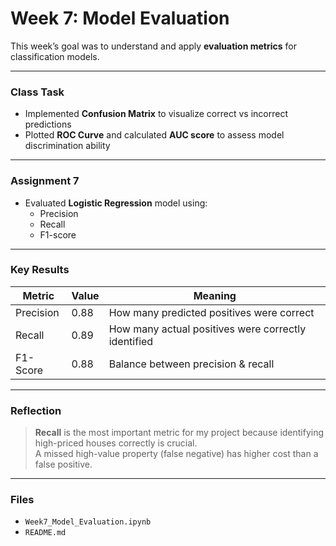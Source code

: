 # Week 7: Model Evaluation

This week’s goal was to understand and apply **evaluation metrics** for classification models.

---

### Class Task
- Implemented **Confusion Matrix** to visualize correct vs incorrect predictions  
- Plotted **ROC Curve** and calculated **AUC score** to assess model discrimination ability  

---

### Assignment 7
- Evaluated **Logistic Regression** model using:
  - Precision
  - Recall
  - F1-score

---

### Key Results

| Metric | Value | Meaning |
|--------|--------|----------|
| Precision | 0.88 | How many predicted positives were correct |
| Recall | 0.89 | How many actual positives were correctly identified |
| F1-Score | 0.88 | Balance between precision & recall |

---

### Reflection
> **Recall** is the most important metric for my project because identifying high-priced houses correctly is crucial.  
> A missed high-value property (false negative) has higher cost than a false positive.

---

### Files
- `Week7_Model_Evaluation.ipynb`
- `README.md`
